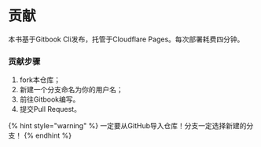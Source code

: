 # 贡献

本书基于Gitbook Cli发布，托管于Cloudflare Pages。每次部署耗费四分钟。

### 贡献步骤

1. fork本仓库；
2. 新建一个分支命名为你的用户名；
3. 前往Gitbook编写。
4. 提交Pull Request。

{% hint style="warning" %}
一定要从GitHub导入仓库！分支一定选择新建的分支！
{% endhint %}

